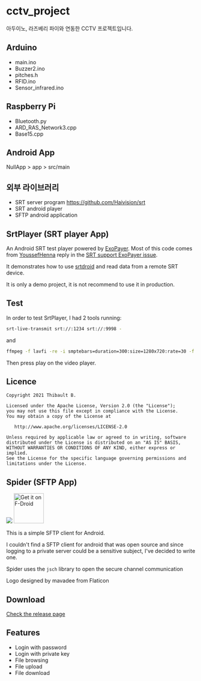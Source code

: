 # cctv_project

아두이노, 라즈베리 파이와 연동한 CCTV 프로젝트입니다. 

## Arduino
- main.ino
- Buzzer2.ino
- pitches.h
- RFID.ino
- Sensor_infrared.ino

## Raspberry Pi
- Bluetooth.py
- ARD_RAS_Network3.cpp
- Base15.cpp

## Android App

NullApp > app > src/main 

## 외부 라이브러리

- SRT server program https://github.com/Haivision/srt
- SRT android player 
- SFTP android application


## SrtPlayer (SRT player App)

An Android SRT test player powered by [ExoPayer](https://github.com/google/ExoPlayer). Most of this code
comes from [YoussefHenna](https://github.com/YoussefHenna) reply in
the [SRT support ExoPayer issue](https://github.com/google/ExoPlayer/issues/8647).

It demonstrates how to use [srtdroid](https://github.com/ThibaultBee/srtdroid) and read data from a
remote SRT device.

It is only a demo project, it is not recommend to use it in production.

## Test

In order to test SrtPlayer, I had 2 tools running:

```bash
srt-live-transmit srt://:1234 srt://:9998 -
```

and

```bash
ffmpeg -f lavfi -re -i smptebars=duration=300:size=1280x720:rate=30 -f lavfi -re -i sine=frequency=1000:duration=60:sample_rate=44100 -pix_fmt yuv420p -c:v libx264 -b:v 1000k -g 30 -keyint_min 40 -profile:v baseline -preset veryfast -f mpegts "srt://127.0.0.1:1234?pkt_size=1316"
```

Then press play on the video player.

## Licence

    Copyright 2021 Thibault B.

    Licensed under the Apache License, Version 2.0 (the "License");
    you may not use this file except in compliance with the License.
    You may obtain a copy of the License at

       http://www.apache.org/licenses/LICENSE-2.0

    Unless required by applicable law or agreed to in writing, software
    distributed under the License is distributed on an "AS IS" BASIS,
    WITHOUT WARRANTIES OR CONDITIONS OF ANY KIND, either express or implied.
    See the License for the specific language governing permissions and
    limitations under the License.
    
    
## Spider (SFTP App)
![](app/src/main/res/drawable/logo.png)
[<img alt="Get it on F-Droid" height="80" src="https://gitlab.com/fdroid/artwork/raw/master/badge/get-it-on.png">](https://f-droid.org/packages/org.kknickkk.spider/)


This is a simple SFTP client for Android.

I couldn't find a SFTP client for android that was open source and since logging to a private server could be a sensitive subject, I've decided to write one.

Spider uses the ```jsch``` library to open the secure channel communication


Logo designed by mavadee from Flaticon


## Download


[Check the release page](https://github.com/nickdurante/Spider/releases)

## Features

+ Login with password
+ Login with private key
+ File browsing
+ File upload
+ File download


